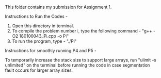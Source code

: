 <!-- GAGAN JAIN - 180100043 -->
This folder contains my submission for Assignment 1.

Instructions to Run the Codes -

1. Open this directory in terminal.
2. To compile the problem number i, type the following command - "g++ -O2 180100043_Pi.cpp -o Pi"
3. To run the program, type - "./Pi"

Instructions for smoothly running P4 and P5 -

To temporarily increase the stack size to support large arrays, run "ulimit -s unlimited" on the terminal before running the code in case segmentation fault occurs for larger array sizes.
